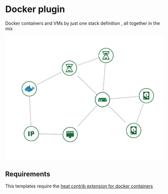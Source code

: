 # Docker plugin

Docker containers and VMs by just one stack definition , all together in the mix

![alt text](assets/stack_topology.png "Heat stack with docker resource")

## Requirements

This templates require the [heat contrib extension for docker containers](https://github.com/openstack/heat/tree/master/contrib/heat_docker)
